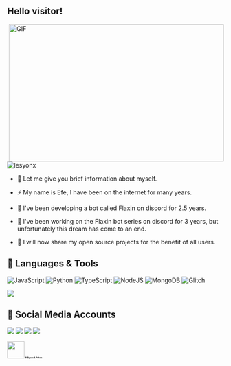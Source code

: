 ## Hello visitor! 
<img align="right" alt="GIF" src="https://github.com/abhisheknaiidu/abhisheknaiidu/blob/master/code.gif?raw=true" width="500" height="320" />
<img src="https://komarev.com/ghpvc/?username=lesyonx&label=Numbers%20of%20visitors&color=ff4600" alt="lesyonx" />

- 💖 Let me give you brief information about myself.

- ⚡ My name is Efe, I have been on the internet for many years.

- 🍂 I've been developing a bot called Flaxin on discord for 2.5 years.

- 👑 I've been working on the Flaxin bot series on discord for 3 years, but unfortunately this dream has come to an end.

- 🔮 I will now share my open source projects for the benefit of all users.



## 💎 Languages & Tools
![JavaScript](https://img.shields.io/badge/javascript-%23323330.svg?style=for-the-badge&logo=javascript&logoColor=%23F7DF1E)
![Python](https://img.shields.io/badge/python-%230000FF.svg?style=for-the-badge&logo=python&logoColor=white)
![TypeScript](https://img.shields.io/badge/typescript-%23249D9F.svg?style=for-the-badge&logo=typescript&logoColor=white)
![NodeJS](https://img.shields.io/badge/node.js-6DA55F?style=for-the-badge&logo=node.js&logoColor=white)
![MongoDB](https://img.shields.io/badge/MongoDB-%234ea94b.svg?style=for-the-badge&logo=mongodb&logoColor=white)
![Glitch](https://img.shields.io/badge/glitch-%23AA336A.svg?style=for-the-badge&logo=glitch&logoColor=white)

<img 
src="https://lanyard-profile-readme.vercel.app/api/482916816738582537?hideTimestamp=true&amp;idleMessage=Just%20chillin'%20at%20the%20moment..." style="max-width: 100%;">

## 📱 Social Media Accounts
<p align="left">
<a href="https://www.instagram.com/lesyonx/" target"blank_"><img src="https://img.shields.io/badge/İnstagram%20-FFC0CB.svg?&style=for-the-badge&logo=instagram&logoColor=white"></a>
<a href="https://open.spotify.com/user/exbu3c6287jsxgrjo7zk05lyy?si=4b55e5b4d9684066" target"blank_"><img src="https://img.shields.io/badge/Spotify%20-1ed760.svg?&style=for-the-badge&logo=spotify&logoColor=white"></a>
<a href="https://discord.com/users/482916816738582537" target"blank_"><img src="https://img.shields.io/badge/Discord Profile-ffbb00?style=for-the-badge&logo=discord&logoColor=white"></a>
 <a href="https://www.youtube.com/channel/UCHz4ydXkxWMaXsNyGlBb6Zg/videos" target"blank_"><img src="https://img.shields.io/badge/YouTube-FF0000?style=for-the-badge&logo=youtube&logoColor=white"></a>
</p>

<h1 style="font-size:35%;"><img src = "https://cdn.discordapp.com/emojis/813841028288741487.png" high="25px" width="40px"> © Byzas & Pokes</h1>

